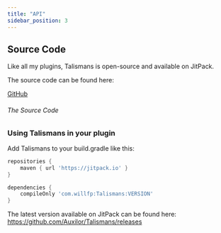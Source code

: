 ```yaml
---
title: "API"
sidebar_position: 3
---
```


## Source Code

Like all my plugins, Talismans is open-source and available on JitPack.

The source code can be found here:

[GitHub](<https://github.com/Auxilor/Talismans>)

###### The Source Code

### Using Talismans in your plugin

Add Talismans to your build.gradle like this:
```groovy
repositories {
    maven { url 'https://jitpack.io' }
}

dependencies {
    compileOnly 'com.willfp:Talismans:VERSION'
}
```

The latest version available on JitPack can be found here:
https://github.com/Auxilor/Talismans/releases
